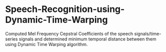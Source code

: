 # Speech-Recognition-using-Dynamic-Time-Warping
Computed Mel Frequency Cepstral Coefficients of the speech signals/time-series signals and determined minimum temporal distance between them using Dynamic Time Warping algorithm.
